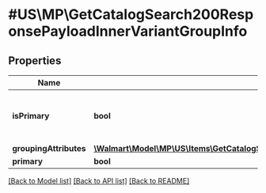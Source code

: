 # #US\MP\GetCatalogSearch200ResponsePayloadInnerVariantGroupInfo

## Properties

Name | Type | Description | Notes
------------ | ------------- | ------------- | -------------
**isPrimary** | **bool** | Returns true if the item is a primary variant | [optional]
**groupingAttributes** | [**\Walmart\Model\MP\US\Items\GetCatalogSearch200ResponsePayloadInnerVariantGroupInfoGroupingAttributes**](GetCatalogSearch200ResponsePayloadInnerVariantGroupInfoGroupingAttributes.md) |  | [optional]
**primary** | **bool** |  | [optional]


[[Back to Model list]](../) [[Back to API list]](../../Api/US/MP) [[Back to README]](../../README.md)
